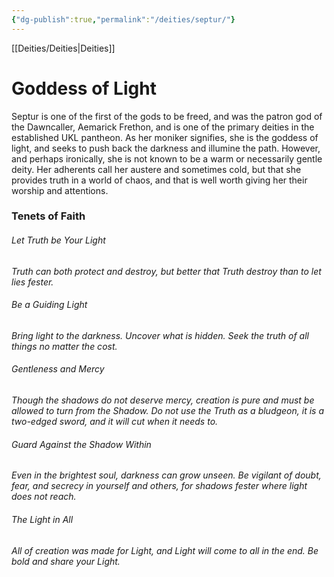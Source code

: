 ```yaml
---
{"dg-publish":true,"permalink":"/deities/septur/"}
---
```


[[Deities/Deities\|Deities]]

# Goddess of Light
Septur is one of the first of the gods to be freed, and was the patron god of the Dawncaller, Aemarick Frethon, and is one of the primary deities in the established UKL pantheon. As her moniker signifies, she is the goddess of light, and seeks to push back the darkness and illumine the path. However, and perhaps ironically, she is not known to be a warm or necessarily gentle deity. Her adherents call her austere and sometimes cold, but that she provides truth in a world of chaos, and that is well worth giving her their worship and attentions. 

### Tenets of Faith
###### Let Truth be Your Light
*Truth can both protect and destroy, but better that Truth destroy than to let lies fester.*

###### Be a Guiding Light
*Bring light to the darkness. Uncover what is hidden. Seek the truth of all things no matter the cost.*

###### Gentleness and Mercy
*Though the shadows do not deserve mercy, creation is pure and must be allowed to turn from the Shadow. Do not use the Truth as a bludgeon, it is a two-edged sword, and it will cut when it needs to.*

###### Guard Against the Shadow Within
*Even in the brightest soul, darkness can grow unseen. Be vigilant of doubt, fear, and secrecy in yourself and others, for shadows fester where light does not reach.*

###### The Light in All
*All of creation was made for Light, and Light will come to all in the end. Be bold and share your Light.*

